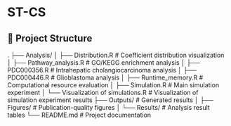 # ST-CS
## 📂 Project Structure
.
├── Analysis/
│ ├── Distribution.R # Coefficient distribution visualization
│ ├── Pathway_analysis.R # GO/KEGG enrichment analysis
│ ├── PDC000356.R # Intrahepatic cholangiocarcinoma analysis
│ ├── PDC000446.R # Glioblastoma analysis
│ ├── Runtime_memory.R # Computational resource evaluation
│ ├── Simulation.R # Main simulation experiment
│ └── Visualization of simulations.R # Visualization of simulation experiment results
├── Outputs/ # Generated results
│ ├── Figures/ # Publication-quality figures
│ └── Results/ # Analysis result tables
└── README.md # Project documentation
